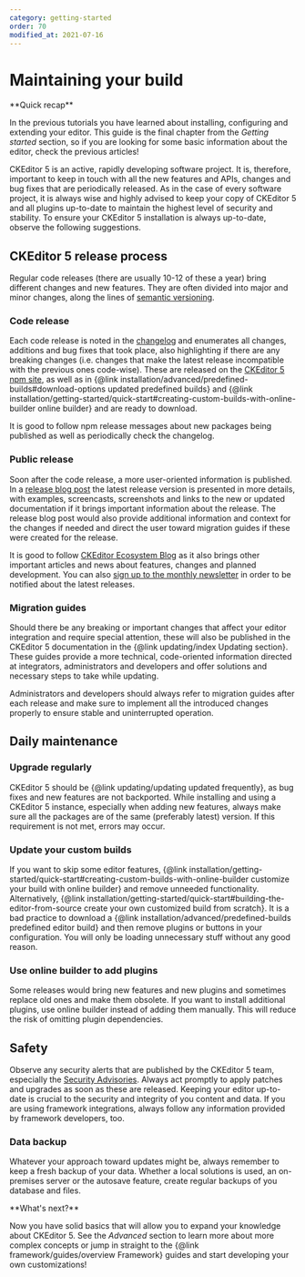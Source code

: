```yaml
---
category: getting-started
order: 70
modified_at: 2021-07-16
---
```


# Maintaining your build

<info-box hint>
**Quick recap**

In the previous tutorials you have learned about installing, configuring and extending your editor. This guide is the final chapter from the *Getting started* section, so if you are looking for some basic information about the editor, check the previous articles!
</info-box>

CKEditor 5 is an active, rapidly developing software project. It is, therefore, important to keep in touch with all the new features and APIs, changes and bug fixes that are periodically released. As in the case of every software project, it is always wise and highly advised to keep your copy of CKEditor 5 and all plugins up-to-date to maintain the highest level of security and stability. To ensure your CKEditor 5 installation is always up-to-date, observe the following suggestions.

## CKEditor 5 release process

Regular code releases (there are usually 10-12 of these a year) bring different changes and new features. They are often divided into major and minor changes, along the lines of [semantic versioning](https://semver.org/).

### Code release

Each code release is noted in the [changelog](https://github.com/ckeditor/ckeditor5/blob/stable/CHANGELOG.md) and enumerates all changes, additions and bug fixes that took place, also highlighting if there are any breaking changes (i.e. changes that make the latest release incompatible with the previous ones code-wise). These are released on the [CKEditor 5 npm site](https://www.npmjs.com/package/ckeditor5), as well as in {@link installation/advanced/predefined-builds#download-options updated predefined builds} and {@link installation/getting-started/quick-start#creating-custom-builds-with-online-builder online builder} and are ready to download.

It is good to follow npm release messages about new packages being published as well as periodically check the changelog.

### Public release

Soon after the code release, a more user-oriented information is published. In a [release blog post](https://ckeditor.com/blog/?category=releases&tags=CKEditor-5) the latest release version is presented in more details, with examples, screencasts, screenshots and links to the new or updated documentation if it brings important information about the release. The release blog post would also provide additional information and context for the changes if needed and direct the user toward migration guides if these were created for the release.

It is good to follow [CKEditor Ecosystem Blog](https://ckeditor.com/blog/) as it also brings other important articles and news about features, changes and planned development. You can also [sign up to the monthly newsletter](https://ckeditor.com/newsletter/) in order to be notified about the latest releases.

### Migration guides

Should there be any breaking or important changes that affect your editor integration and require special attention, these will also be published in the CKEditor 5 documentation in the {@link updating/index Updating section}. These guides provide a more technical, code-oriented information directed at integrators, administrators and developers and offer solutions and necessary steps to take while updating.

Administrators and developers should always refer to migration guides after each release and make sure to implement all the introduced changes properly to ensure stable and uninterrupted operation.

## Daily maintenance

### Upgrade regularly

CKEditor 5 should be {@link updating/updating updated frequently}, as bug fixes and new features are not backported. While installing and using a CKEditor 5 instance, especially when adding new features, always make sure all the packages are of the same (preferably latest) version. If this requirement is not met, errors may occur.

### Update your custom builds

If you want to skip some editor features, {@link installation/getting-started/quick-start#creating-custom-builds-with-online-builder customize your build with online builder} and remove unneeded functionality. Alternatively, {@link installation/getting-started/quick-start#building-the-editor-from-source create your own customized build from scratch}. It is a bad practice to download a {@link installation/advanced/predefined-builds predefined editor build} and then remove plugins or buttons in your configuration. You will only be loading unnecessary stuff without any good reason.

### Use online builder to add plugins

Some releases would bring new features and new plugins and sometimes replace old ones and make them obsolete. If you want to install additional plugins, use online builder instead of adding them manually. This will reduce the risk of omitting plugin dependencies.

## Safety

Observe any security alerts that are published by the CKEditor 5 team, especially the [Security Advisories](https://github.com/ckeditor/ckeditor5/security/advisories). Always act promptly to apply patches and upgrades as soon as these are released. Keeping your editor up-to-date is crucial to the security and integrity of you content and data. If you are using framework integrations, always follow any information provided by framework developers, too.

### Data backup

Whatever your approach toward updates might be, always remember to keep a fresh backup of your data. Whether a local solutions is used, an on-premises server or the autosave feature, create regular backups of you database and files.

<info-box hint>
**What's next?**

Now you have solid basics that will allow you to expand your knowledge about CKEditor 5. See the *Advanced* section to learn more about more complex concepts or jump in straight to the {@link framework/guides/overview Framework} guides and start developing your own customizations!
</info-box>
